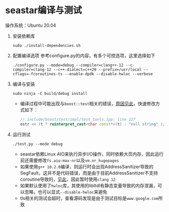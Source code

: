 # seastar编译与测试

操作系统：Ubuntu 20.04

1. 安装依赖库

    ```shell
    sudo ./install-dependencies.sh
    ```

2. 配置编译选项
   参考configure.py的内容，有多个可控选项，这里选择如下

    ```shell
    ./configure.py --mode=debug --compiler=clang++-12 --c-compiler=clang-12 --c++-dialect=c++20 --prefix=/usr/local --cflags=-fcoroutines-ts --enable-dpdk --disable-hwloc --verbose
    ```

3. 编译与安装

    ```shell
    sudo ninja -C build/debug install
    ```

   - 编译过程中可能出现与`boost::test`相关的错误，[原因见此](https://github.com/boostorg/test/pull/252)，快速修改方式如下：

        ```cpp
        // include/boost/test/impl/test_tools.ipp: line 127
        ostr << (t ? reinterpret_cast<char const*>(t) : "null string" );
        ```

4. 运行测试

    ```shell
    ./test.py --mode debug
    ```

   - seastar依赖Linux AIO来执行异步I/O操作，同时依赖大页内存，因此运行前还需要修改`fs.aio-max-nr`以及`vm.nr_hugepages`
   - 如果使用`g++ 10.2.0`编译，则运行时会出现AddressSanitizer导致的SegFault，这并不是代码错误，而是由于目前AddressSanitizer不支持coroutine导致的，[见此](https://gcc.gnu.org/bugzilla/show_bug.cgi?id=95137)，因此暂时使用`clang 12`
   - 如果默认使用了`hwloc`库，其使用的libltdl有静态变量导致的内存泄漏，可以忽略，也可以显式`--disable-hwloc`来避免
   - tls相关的测试会超时，查看源码发现是由于测试目标是`www.google.com`所致
